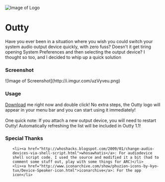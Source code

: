 
![Image of Logo](http://icons.iconarchive.com/icons/kyo-tux/phuzion/256/Device-Speaker-icon.png)
<h1>Outty</h1>
<p>Have you ever been in a situation where you wish you could switch your system audio output device quickly, with zero fuss? Doesn't it get tiring opening System Preferences and then selecting the output device? I thought so too, and I decided to whip up a quick solution</p>

<h3>Screenshot</h3>
![Image of Screenshot](http://i.imgur.com/uzVyveu.png)

<h3>Usage</h3>

<p><a href="103 KBOutty.zip">Download</a> me right now and double click! No extra steps, the Outty logo will appear in your menu bar and you can start using it immediately! 
<br>
<br>
One quick note: If you attach a new output device, you will need to restart Outty! Automatically refreshing the list will be included in Outty 1.1!
</p>

<h3>Special Thanks</h3>

<ul>
	
	<li><a href="http://whoshacks.blogspot.com/2009/01/change-audio-devices-via-shell-script.html">whosawhatis</a>: For audiodevice shell script code. I used the source and modified it a bit (had to comment some stuff out, play with some things for ARC)</li>
	<li><a href="http://www.iconarchive.com/show/phuzion-icons-by-kyo-tux/Device-Speaker-icon.html">iconarchive</a>: For the app icon</li>

</ul>